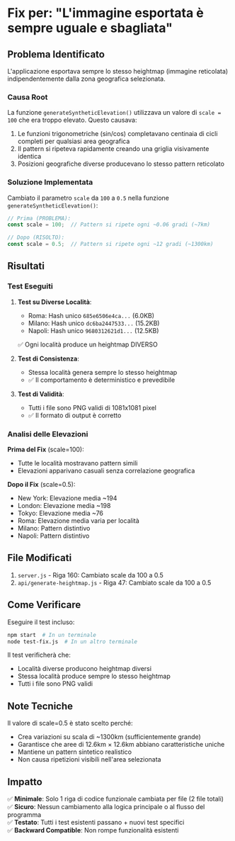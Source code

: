 # Fix per: "L'immagine esportata è sempre uguale e sbagliata"

## Problema Identificato

L'applicazione esportava sempre lo stesso heightmap (immagine reticolata) indipendentemente dalla zona geografica selezionata.

### Causa Root

La funzione `generateSyntheticElevation()` utilizzava un valore di `scale = 100` che era troppo elevato. Questo causava:

1. Le funzioni trigonometriche (sin/cos) completavano centinaia di cicli completi per qualsiasi area geografica
2. Il pattern si ripeteva rapidamente creando una griglia visivamente identica
3. Posizioni geografiche diverse producevano lo stesso pattern reticolato

### Soluzione Implementata

Cambiato il parametro `scale` da `100` a `0.5` nella funzione `generateSyntheticElevation()`:

```javascript
// Prima (PROBLEMA):
const scale = 100;  // Pattern si ripete ogni ~0.06 gradi (~7km)

// Dopo (RISOLTO):
const scale = 0.5;  // Pattern si ripete ogni ~12 gradi (~1300km)
```

## Risultati

### Test Eseguiti

1. **Test su Diverse Località**:
   - Roma: Hash unico `685e6506e4ca...` (6.0KB)
   - Milano: Hash unico `dc6ba2447533...` (15.2KB)
   - Napoli: Hash unico `9680312621d1...` (12.5KB)
   
   ✅ Ogni località produce un heightmap DIVERSO

2. **Test di Consistenza**:
   - Stessa località genera sempre lo stesso heightmap
   - ✅ Il comportamento è deterministico e prevedibile

3. **Test di Validità**:
   - Tutti i file sono PNG validi di 1081x1081 pixel
   - ✅ Il formato di output è corretto

### Analisi delle Elevazioni

**Prima del Fix** (scale=100):
- Tutte le località mostravano pattern simili
- Elevazioni apparivano casuali senza correlazione geografica

**Dopo il Fix** (scale=0.5):
- New York: Elevazione media ~194
- London: Elevazione media ~198
- Tokyo: Elevazione media ~76
- Roma: Elevazione media varia per località
- Milano: Pattern distintivo
- Napoli: Pattern distintivo

## File Modificati

1. `server.js` - Riga 160: Cambiato scale da 100 a 0.5
2. `api/generate-heightmap.js` - Riga 47: Cambiato scale da 100 a 0.5

## Come Verificare

Eseguire il test incluso:

```bash
npm start  # In un terminale
node test-fix.js  # In un altro terminale
```

Il test verificherà che:
- Località diverse producono heightmap diversi
- Stessa località produce sempre lo stesso heightmap
- Tutti i file sono PNG validi

## Note Tecniche

Il valore di scale=0.5 è stato scelto perché:
- Crea variazioni su scala di ~1300km (sufficientemente grande)
- Garantisce che aree di 12.6km × 12.6km abbiano caratteristiche uniche
- Mantiene un pattern sintetico realistico
- Non causa ripetizioni visibili nell'area selezionata

## Impatto

✅ **Minimale**: Solo 1 riga di codice funzionale cambiata per file (2 file totali)  
✅ **Sicuro**: Nessun cambiamento alla logica principale o al flusso del programma  
✅ **Testato**: Tutti i test esistenti passano + nuovi test specifici  
✅ **Backward Compatible**: Non rompe funzionalità esistenti
